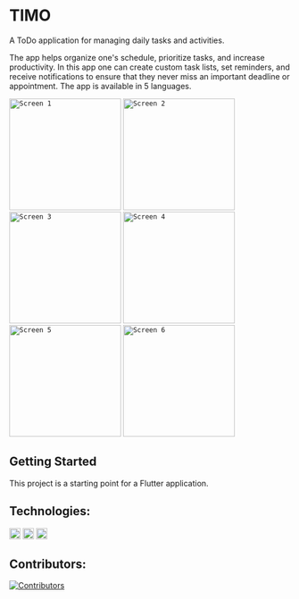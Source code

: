 # TIMO

<p>A ToDo application for managing daily tasks and activities.</p>

The app helps organize one's schedule, prioritize tasks, and increase productivity. 
In this app one can create custom task lists, set reminders, and receive notifications to ensure that they never miss an important deadline or appointment. The app is available in 5 languages.

<div>
	<code><img height="200" src="https://user-images.githubusercontent.com/103707445/233472550-aa441813-3437-4b99-8c49-d699fb6fd9e8.png" alt="Screen 1" title="Screen 1" /></code>
	<code><img height="200" src="https://user-images.githubusercontent.com/103707445/233472618-c031ea35-2a33-412d-b6d3-6b06b9859393.png" alt="Screen 2" title="Screen 2" /></code>
	<code><img height="200" src="https://user-images.githubusercontent.com/103707445/233472697-d77761b4-0a94-4375-a986-8bb4bdaaacbe.png" alt="Screen 3" title="Screen 3" /></code>
	<code><img height="200" src="https://user-images.githubusercontent.com/103707445/233472746-9714f0b7-0610-4295-b896-9c568f6867f9.png" alt="Screen 4" title="Screen 4" /></code>
	<code><img height="200" src="https://user-images.githubusercontent.com/103707445/233472832-de44d53e-9339-4149-8b50-e698c247721d.png" alt="Screen 5" title="Screen 5" /></code>
  	<code><img height="200" src="https://user-images.githubusercontent.com/103707445/233472882-350ae939-c243-436d-a990-6de7450f8056.png" alt="Screen 6" title="Screen 6" /></code>
</div>

## Getting Started

This project is a starting point for a Flutter application.

## Technologies:

<code><img height="20" src="https://user-images.githubusercontent.com/25181517/186150304-1568ffdf-4c62-4bdc-9cf1-8d8efcea7c5b.png"></code>
<code><img height="20" src="https://user-images.githubusercontent.com/25181517/186150365-da1eccce-6201-487c-8649-45e9e99435fd.png"></code>
<code><img height="20" src="https://user-images.githubusercontent.com/25181517/189716855-2c69ca7a-5149-4647-936d-780610911353.png"></code>

## Contributors:
[![Contributors](https://contrib.rocks/image?repo=O-lich/TIMO)](https://github.com/O-lich/TIMO/graphs/contributors)
